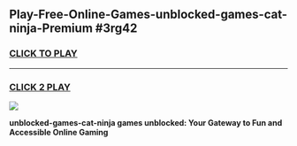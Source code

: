 
## Play-Free-Online-Games-unblocked-games-cat-ninja-Premium #3rg42
<h3>
<a href="https://premium.freeplayer.one?title=unblocked-games-cat-ninja&ref=8M">CLICK TO PLAY</a></h3>
<hr>

<h3>
<a href="https://premium.freeplayer.one?title=unblocked-games-cat-ninja&ref=8M">CLICK 2 PLAY</a>
  
</h3>

<a href="https://premium.freeplayer.one?title=unblocked-games-cat-ninja&ref=8M"><img src="https://clearcache.store/games.png"></a>


**unblocked-games-cat-ninja games unblocked: Your Gateway to Fun and Accessible Online Gaming**
